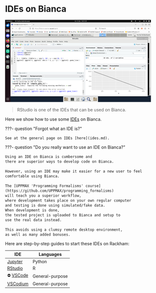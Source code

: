 # IDEs on Bianca

![](./img/rstudio_in_action_480_x_270.png)

> RStudio is one of the IDEs that can be used on Bianca.

Here we show how to use some [IDEs](ides.md) on Bianca.

???- question "Forgot what an IDE is?"

    See at the general page on IDEs [here](ides.md).

???- question "Do you really want to use an IDE on Bianca?"

    Using an IDE on Bianca is cumbersome and
    there are superior ways to develop code on Bianca.

    However, using an IDE may make it easier for a new user to feel
    comfortable using Bianca.

    The [UPPMAX 'Programming Formalisms' course](https://github.com/UPPMAX/programming_formalisms)
    will teach you a superior workflow, 
    where development takes place on your own regular computer
    and testing is done using simulated/fake data.
    When development is done,
    the tested project is uploaded to Bianca and setup to
    use the real data instead.

    This avoids using a clumsy remote desktop environment,
    as well as many added bonuses.

Here are step-by-step guides to start these IDEs on Rackham:

IDE                                     |Languages
----------------------------------------|----------------
[Jupyter](../software/jupyter.md)       |Python
[RStudio](rstudio_on_bianca.md)         |R
:no_entry: [VSCode](vscode_on_bianca.md)|General-purpose
[VSCodium](vscodium_on_bianca.md)       |General-purpose
